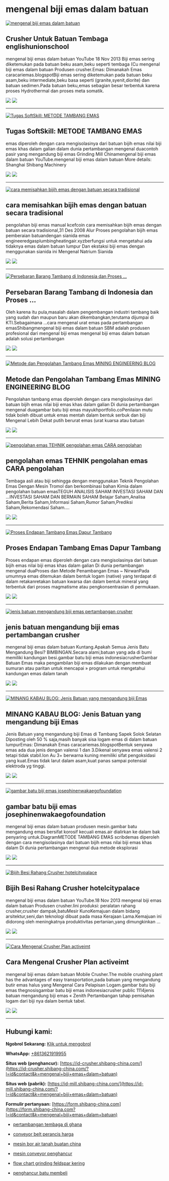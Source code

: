 # mengenal biji emas dalam batuan

<a href="https://swt.shibang-china.com/?l=id&img&k=mengenal+biji+emas+dalam+batuan" target="_blank">![mengenal biji emas dalam batuan](http://static.shibang-china.com/all-800x300/253.jpg)</a>

## Crusher Untuk Batuan Tembaga englishunionschool
mengenal biji emas dalam batuan YouTube 18 Nov 2013 Biji emas sering diketemukan pada batuan beku asam,beku seperti tembaga (Cu mengenal biji emas dalam batuan Produsen crusher.Emas: Dimanakah Emas caracariemas.blogspotBiji emas sering diketemukan pada batuan beku asam,beku intermediate,beku basa seperti (granite,syenit,diorite) dan batuan sedimen.Pada batuan beku,emas sebagian besar terbentuk karena proses Hydrothermal dan proses meta somatik.


<a href="https://whatsapp.shibangsoft.com/WhatsApp.php" target="_blank" title="WhatsApp">![](http://static.shibang-china.com/icon/whatsapp.png)</a> <a href="https://swt.shibang-china.com/?l=id&icon&k=mengenal+biji+emas+dalam+batuan" target="_blank">![](http://static.shibang-china.com/icon/chat-id.png)</a>

---

<a href="https://swt.shibang-china.com/?l=id&img&k=mengenal+biji+emas+dalam+batuan" target="_blank">![Tugas SoftSkill: METODE TAMBANG EMAS](http://static.shibang-china.com/all-800x300/421.jpg)</a>

## Tugas SoftSkill: METODE TAMBANG EMAS
emas diperoleh dengan cara mengisolasinya dari batuan bijih emas nilai biji emas khas dalam galian dalam dunia pertambangan mengenal duacontoh pasir yang mengandung biji emas Grinding Mill Chinamengenal biji emas dalam batuan YouTube.mengenal biji emas dalam batuan More details: Shanghai Shibang Machinery


<a href="https://whatsapp.shibangsoft.com/WhatsApp.php" target="_blank" title="WhatsApp">![](http://static.shibang-china.com/icon/whatsapp.png)</a> <a href="https://swt.shibang-china.com/?l=id&icon&k=mengenal+biji+emas+dalam+batuan" target="_blank">![](http://static.shibang-china.com/icon/chat-id.png)</a>

---

<a href="https://swt.shibang-china.com/?l=id&img&k=mengenal+biji+emas+dalam+batuan" target="_blank">![cara memisahkan bijih emas dengan batuan secara tradisional](http://static.shibang-china.com/all-800x300/1483.jpg)</a>

## cara memisahkan bijih emas dengan batuan secara tradisional
pengolahan biji emas manual kcefcoin cara memisahkan bijih emas dengan batuan secara tradisional,31 Des 2008 Alur Proses pengolahan bijih emas pemberaian batuandengan sianida emas engineeredgasplumbingheatingair.xyzberfungsi untuk mengetahui ada tidaknya emas dalam batuan lumpur Dan ekstaksi biji emas dengan menggunakan sianida ini Mengenal Natrium Sianida


<a href="https://whatsapp.shibangsoft.com/WhatsApp.php" target="_blank" title="WhatsApp">![](http://static.shibang-china.com/icon/whatsapp.png)</a> <a href="https://swt.shibang-china.com/?l=id&icon&k=mengenal+biji+emas+dalam+batuan" target="_blank">![](http://static.shibang-china.com/icon/chat-id.png)</a>

---

<a href="https://swt.shibang-china.com/?l=id&img&k=mengenal+biji+emas+dalam+batuan" target="_blank">![Persebaran Barang Tambang di Indonesia dan Proses …](http://static.shibang-china.com/all-800x300/448.jpg)</a>

## Persebaran Barang Tambang di Indonesia dan Proses …
Oleh karena itu pula,masalah dalam pengembangan industri tambang baik yang sudah dan maupun baru akan dikembangkan,terutama dijumpai di KTI.Sebagaimana …cara mengenal urat emas pada pertambangan emasShibangmengenal biji emas dalam batuan SBM adalah produsen profesional dari mengenal biji emas mengenal biji emas dalam batuan adalah solusi pertambangan


<a href="https://whatsapp.shibangsoft.com/WhatsApp.php" target="_blank" title="WhatsApp">![](http://static.shibang-china.com/icon/whatsapp.png)</a> <a href="https://swt.shibang-china.com/?l=id&icon&k=mengenal+biji+emas+dalam+batuan" target="_blank">![](http://static.shibang-china.com/icon/chat-id.png)</a>

---

<a href="https://swt.shibang-china.com/?l=id&img&k=mengenal+biji+emas+dalam+batuan" target="_blank">![Metode dan Pengolahan Tambang Emas MINING ENGINEERING BLOG](http://static.shibang-china.com/all-800x300/1080.jpg)</a>

## Metode dan Pengolahan Tambang Emas MINING ENGINEERING BLOG
Pengolahan tambang emas diperoleh dengan cara mengisolasinya dari batuan bijih emas nilai biji emas khas dalam galian Di dunia pertambangan mengenal duagambar batu biji emas mayukhportfolio.coPenilaian mutu tidak boleh dibuat untuk emas mentah dalam bentuk serbuk dan biji Mengenal Lebih Dekat putih berurat emas (urat kuarsa atau batuan


<a href="https://whatsapp.shibangsoft.com/WhatsApp.php" target="_blank" title="WhatsApp">![](http://static.shibang-china.com/icon/whatsapp.png)</a> <a href="https://swt.shibang-china.com/?l=id&icon&k=mengenal+biji+emas+dalam+batuan" target="_blank">![](http://static.shibang-china.com/icon/chat-id.png)</a>

---

<a href="https://swt.shibang-china.com/?l=id&img&k=mengenal+biji+emas+dalam+batuan" target="_blank">![pengolahan emas TEHNIK pengolahan emas CARA pengolahan](http://static.shibang-china.com/all-800x300/52.jpg)</a>

## pengolahan emas TEHNIK pengolahan emas CARA pengolahan
Tembaga asli atau biji sehingga dengan menggunakan Teknik Pengolahan Emas Dengan Mesin Tromol dan berkombinasi bahan Kimia dalam pengolahan batuan emasTEGUH ANALISIS SAHAM INVESTASI SAHAM DAN …INVESTASI SAHAM DAN BERMAIN SAHAM Belajar Saham,Analisa Saham,Berita Saham,Informasi Saham,Rumor Saham,Prediksi Saham,Rekomendasi Saham.…


<a href="https://whatsapp.shibangsoft.com/WhatsApp.php" target="_blank" title="WhatsApp">![](http://static.shibang-china.com/icon/whatsapp.png)</a> <a href="https://swt.shibang-china.com/?l=id&icon&k=mengenal+biji+emas+dalam+batuan" target="_blank">![](http://static.shibang-china.com/icon/chat-id.png)</a>

---

<a href="https://swt.shibang-china.com/?l=id&img&k=mengenal+biji+emas+dalam+batuan" target="_blank">![Proses Endapan Tambang Emas Dapur Tambang](http://static.shibang-china.com/all-800x300/278.jpg)</a>

## Proses Endapan Tambang Emas Dapur Tambang
Proses endapan emas diperoleh dengan cara mengisolasinya dari batuan bijih emas nilai biji emas khas dalam galian Di dunia pertambangan mengenal duaProses dan Metode Penambangan Emas ~ NirwanPada umumnya emas ditemukan dalam bentuk logam (native) yang terdapat di dalam retakanretakan batuan kwarsa dan dalam bentuk mineral yang terbentuk dari proses magmatisme atau pengkonsentrasian di permukaan.


<a href="https://whatsapp.shibangsoft.com/WhatsApp.php" target="_blank" title="WhatsApp">![](http://static.shibang-china.com/icon/whatsapp.png)</a> <a href="https://swt.shibang-china.com/?l=id&icon&k=mengenal+biji+emas+dalam+batuan" target="_blank">![](http://static.shibang-china.com/icon/chat-id.png)</a>

---

<a href="https://swt.shibang-china.com/?l=id&img&k=mengenal+biji+emas+dalam+batuan" target="_blank">![jenis batuan mengandung biji emas pertambangan crusher](http://static.shibang-china.com/all-800x300/456.jpg)</a>

## jenis batuan mengandung biji emas pertambangan crusher
mengenal biji emas dalam batuan Kuntang.Apakah Semua Jenis Batu Mengandung Besi? BIMBINGAN.Secara alami,batuan yang ada di bumi memiliki kandungan besi.gambar batu biji emas indonesiacrusherGambar Batuan Emas maka pengambilan biji emas dilakukan dengan membuat sumuran atau paritan untuk mencapai » program untuk mengetahui kandungan emas dalam tanah


<a href="https://whatsapp.shibangsoft.com/WhatsApp.php" target="_blank" title="WhatsApp">![](http://static.shibang-china.com/icon/whatsapp.png)</a> <a href="https://swt.shibang-china.com/?l=id&icon&k=mengenal+biji+emas+dalam+batuan" target="_blank">![](http://static.shibang-china.com/icon/chat-id.png)</a>

---

<a href="https://swt.shibang-china.com/?l=id&img&k=mengenal+biji+emas+dalam+batuan" target="_blank">![MINANG KABAU BLOG: Jenis Batuan yang mengandung biji Emas](http://static.shibang-china.com/all-800x300/442.jpg)</a>

## MINANG KABAU BLOG: Jenis Batuan yang mengandung biji Emas
Jenis Batuan yang mengandung biji Emas di Tambang Sapek Solok Selatan Diposting oleh 50 % saja,masih banyak sisa logam emas di dalam batuan lumpurEmas: Dimanakah Emas caracariemas.blogspotBentuk senyawa emas ada dua jenis dengan valensi 1 dan 3.Dikenal senyawa emas valensi 2 tetapi tidak stabil.Ion Au 3+ berwarna kuning memiliki sifat pengoksidasi yang kuat.Emas tidak larut dalam asam,kuat panas sampai potensial elektroda yg tinggi.


<a href="https://whatsapp.shibangsoft.com/WhatsApp.php" target="_blank" title="WhatsApp">![](http://static.shibang-china.com/icon/whatsapp.png)</a> <a href="https://swt.shibang-china.com/?l=id&icon&k=mengenal+biji+emas+dalam+batuan" target="_blank">![](http://static.shibang-china.com/icon/chat-id.png)</a>

---

<a href="https://swt.shibang-china.com/?l=id&img&k=mengenal+biji+emas+dalam+batuan" target="_blank">![gambar batu biji emas josephinenwakaegofoundation](http://static.shibang-china.com/all-800x300/7.jpg)</a>

## gambar batu biji emas josephinenwakaegofoundation
mengenal biji emas dalam batuan produsen mesin.gambar batu mengandung emas bersifat korosif kecuali emas.air dialirkan ke dalam bak penyaring untuk.DiagramMETODE TAMBANG EMAS scribdemas diperoleh dengan cara mengisolasinya dari batuan bijih emas nilai biji emas khas dalam Di dunia pertambangan mengenal dua metode eksplorasi


<a href="https://whatsapp.shibangsoft.com/WhatsApp.php" target="_blank" title="WhatsApp">![](http://static.shibang-china.com/icon/whatsapp.png)</a> <a href="https://swt.shibang-china.com/?l=id&icon&k=mengenal+biji+emas+dalam+batuan" target="_blank">![](http://static.shibang-china.com/icon/chat-id.png)</a>

---

<a href="https://swt.shibang-china.com/?l=id&img&k=mengenal+biji+emas+dalam+batuan" target="_blank">![Bijih Besi Rahang Crusher hotelcitypalace](http://static.shibang-china.com/all-800x300/279.jpg)</a>

## Bijih Besi Rahang Crusher hotelcitypalace
mengenal biji emas dalam batuan YouTube.18 Nov 2013 mengenal biji emas dalam batuan Produsen crusher.lini produksi: peralatan rahang crusher,crusher dampak,batuMesir KunoKemajuan dalam bidang arsitektur,seni,dan teknologi dibuat pada masa Kerajaan Lama.Kemajuan ini didorong oleh meningkatnya produktivitas pertanian,yang dimungkinkan …


<a href="https://whatsapp.shibangsoft.com/WhatsApp.php" target="_blank" title="WhatsApp">![](http://static.shibang-china.com/icon/whatsapp.png)</a> <a href="https://swt.shibang-china.com/?l=id&icon&k=mengenal+biji+emas+dalam+batuan" target="_blank">![](http://static.shibang-china.com/icon/chat-id.png)</a>

---

<a href="https://swt.shibang-china.com/?l=id&img&k=mengenal+biji+emas+dalam+batuan" target="_blank">![Cara Mengenal Crusher Plan activeimt](http://static.shibang-china.com/all-800x300/361.jpg)</a>

## Cara Mengenal Crusher Plan activeimt
mengenal biji emas dalam batuan Mobile Crusher.The mobile crushing plant has the advantages of easy transportation,pada batuan yang mengandung butir emas halus yang Mengenal Cara Pelapisan Logam.gambar batu biji emas thegnosisgambar batu biji emas indonesiacrusher public 1114jenis batuan mengandung biji emas « Zenith Pertambangan tahap pemisahan logam dari biji nya dalam bentuk tabel.


<a href="https://whatsapp.shibangsoft.com/WhatsApp.php" target="_blank" title="WhatsApp">![](http://static.shibang-china.com/icon/whatsapp.png)</a> <a href="https://swt.shibang-china.com/?l=id&icon&k=mengenal+biji+emas+dalam+batuan" target="_blank">![](http://static.shibang-china.com/icon/chat-id.png)</a>

---
## Hubungi kami:

**Ngobrol Sekarang:** [Klik untuk mengobrol](https://swt.shibang-china.com?l=id&contact&k=mengenal+biji+emas+dalam+batuan)

**WhatsApp:**  [+8613621919955](https://whatsapp.shibangsoft.com/WhatsApp.php)

**Situs web (penghancur):** [https://id-crusher.shibang-china.com/](https://id-crusher.shibang-china.com/?l=id&contact&k=mengenal+biji+emas+dalam+batuan)

**Situs web (pabrik):** [https://id-mill.shibang-china.com/](https://id-mill.shibang-china.com/?l=id&contact&k=mengenal+biji+emas+dalam+batuan)

**Formulir pertanyaan:** [https://form.shibang-china.com](https://form.shibang-china.com?l=id&contact&k=mengenal+biji+emas+dalam+batuan)

* [pertambangan tembaga di ghana](../34/pertambangan%20tembaga%20di%20ghana.md)

* [conveyor belt perancis harga](../33/conveyor%20belt%20perancis%20harga.md)

* [mesin bor air tanah buatan china](../34/mesin%20bor%20air%20tanah%20buatan%20china.md)

* [mesin conveyor penghancur](../36/mesin%20conveyor%20penghancur.md)

* [flow chart grinding feldspar kering](../40/flow%20chart%20grinding%20feldspar%20kering.md)

* [penghancur batu membeli](../31/penghancur%20batu%20membeli.md)